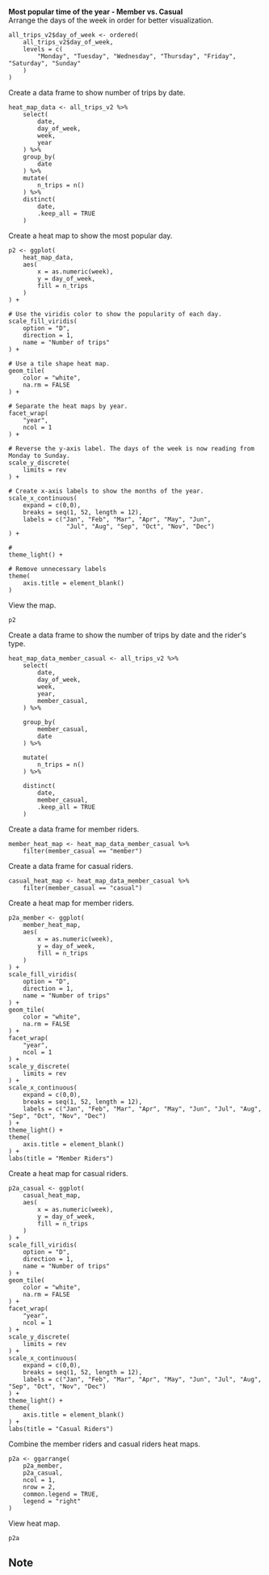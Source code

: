 **Most popular time of the year - Member vs. Casual** <br>
Arrange the days of the week in order for better visualization.
```
all_trips_v2$day_of_week <- ordered(
    all_trips_v2$day_of_week,
    levels = c(
        "Monday", "Tuesday", "Wednesday", "Thursday", "Friday", "Saturday", "Sunday"
    )
)
```

Create a data frame to show number of trips by date.
```
heat_map_data <- all_trips_v2 %>%
    select(
        date,
        day_of_week,
        week,
        year
    ) %>%
    group_by(
        date
    ) %>%
    mutate(
        n_trips = n()
    ) %>%
    distinct(
        date,
        .keep_all = TRUE
    )
```

Create a heat map to show the most popular day.
```
p2 <- ggplot(
    heat_map_data,
    aes(
        x = as.numeric(week),
        y = day_of_week,
        fill = n_trips
    )
) +

# Use the viridis color to show the popularity of each day.
scale_fill_viridis(
    option = "D",
    direction = 1,
    name = "Number of trips"
) +

# Use a tile shape heat map.
geom_tile(
    color = "white",
    na.rm = FALSE
) +

# Separate the heat maps by year.
facet_wrap(
    "year",
    ncol = 1
) +

# Reverse the y-axis label. The days of the week is now reading from Monday to Sunday.
scale_y_discrete(
    limits = rev
) +

# Create x-axis labels to show the months of the year.
scale_x_continuous(
    expand = c(0,0),
    breaks = seq(1, 52, length = 12),
    labels = c("Jan", "Feb", "Mar", "Apr", "May", "Jun",
                "Jul", "Aug", "Sep", "Oct", "Nov", "Dec")
) + 

# 
theme_light() +

# Remove unnecessary labels
theme(
    axis.title = element_blank()
)
```

View the map.
```
p2
```

Create a data frame to show the number of trips by date and the rider's type.
```
heat_map_data_member_casual <- all_trips_v2 %>%
    select(
        date,
        day_of_week,
        week,
        year,
        member_casual,
    ) %>%

    group_by(
        member_casual,
        date
    ) %>%

    mutate(
        n_trips = n()
    ) %>%

    distinct(
        date,
        member_casual,
        .keep_all = TRUE
    )
```

Create a data frame for member riders.
```
member_heat_map <- heat_map_data_member_casual %>%
    filter(member_casual == "member")
```

Create a data frame for casual riders.
```
casual_heat_map <- heat_map_data_member_casual %>%
    filter(member_casual == "casual")
```

Create a heat map for member riders.
```
p2a_member <- ggplot(
    member_heat_map,
    aes(
        x = as.numeric(week),
        y = day_of_week,
        fill = n_trips
    )
) +
scale_fill_viridis(
    option = "D",
    direction = 1,
    name = "Number of trips"
) +
geom_tile(
    color = "white",
    na.rm = FALSE
) +
facet_wrap(
    "year",
    ncol = 1
) +
scale_y_discrete(
    limits = rev
) +
scale_x_continuous(
    expand = c(0,0),
    breaks = seq(1, 52, length = 12),
    labels = c("Jan", "Feb", "Mar", "Apr", "May", "Jun", "Jul", "Aug", "Sep", "Oct", "Nov", "Dec")
) +
theme_light() +
theme(
    axis.title = element_blank()
) +
labs(title = "Member Riders")
```

Create a heat map for casual riders.
```
p2a_casual <- ggplot(
    casual_heat_map,
    aes(
        x = as.numeric(week),
        y = day_of_week,
        fill = n_trips
    )
) +
scale_fill_viridis(
    option = "D",
    direction = 1,
    name = "Number of trips"
) +
geom_tile(
    color = "white",
    na.rm = FALSE
) +
facet_wrap(
    "year",
    ncol = 1
) +
scale_y_discrete(
    limits = rev
) +
scale_x_continuous(
    expand = c(0,0),
    breaks = seq(1, 52, length = 12),
    labels = c("Jan", "Feb", "Mar", "Apr", "May", "Jun", "Jul", "Aug", "Sep", "Oct", "Nov", "Dec")
) +
theme_light() +
theme(
    axis.title = element_blank()
) +
labs(title = "Casual Riders")
```

Combine the member riders and casual riders heat maps.
```
p2a <- ggarrange(
    p2a_member,
    p2a_casual,
    ncol = 1,
    nrow = 2,
    common.legend = TRUE,
    legend = "right"
)
```

View heat map.
```
p2a
```

## Note
